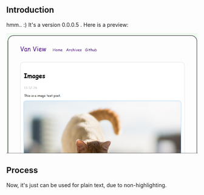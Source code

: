 ## Introduction

hmm.. :) It's a version 0.0.0.5 . Here is a preview:

![zero](./preview/zero.png)


## Process

Now, it's just can be used for plain text, due to non-highlighting.